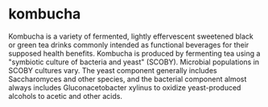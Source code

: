 # kombucha

Kombucha is a variety of fermented, lightly effervescent sweetened black or green tea drinks commonly intended as functional beverages for their supposed health benefits. Kombucha is produced by fermenting tea using a "symbiotic culture of bacteria and yeast" (SCOBY). Microbial populations in SCOBY cultures vary. The yeast component generally includes Saccharomyces and other species, and the bacterial component almost always includes Gluconacetobacter xylinus to oxidize yeast-produced alcohols to acetic and other acids.